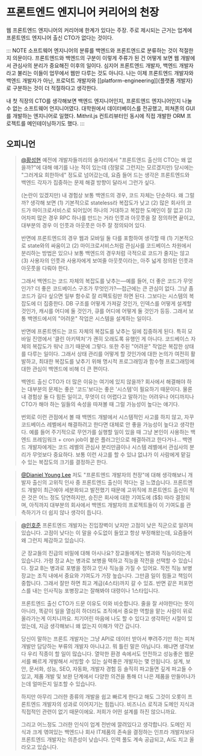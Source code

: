 # 프론트엔드 엔지니어 커리어의 천장

웹 프론트엔드 엔지니어의 커리어에 한계가 있다는 주장. 주로 제시되는 근거는 업계에 프론트엔드 엔지니어 출신 CTO가 없다는 것이다.

::: NOTE
소프트웨어 엔지니어의 분류를 백엔드와 프론트엔드로 분류하는 것이 적절한지 의문이다. 프론트엔드와 백엔드의 구분이 이렇게 주류가 된 건 어떻게 보면 웹 개발에서 관심사의 분리가 중요해진 이후의 일이다. 심지어 프론트엔드 개발자, 백엔드 개발자라고 불리는 이들이 업무에서 웹만 다루는 것도 아니다. 나는 이제 프론트엔드 개발자와 백엔드 개발자가 아닌, 프로덕트 개발자와 [[platform-engineering]]{플랫폼 개발자}로 구분하는 것이 더 적절하다고 생각한다.

내 첫 직장의 CTO를 생각해보면 백엔드 엔지니어인지, 프론트엔드 엔지니어인지 나눌 수 없는 소프트웨어 언지니어였다. 대학원에서 데이터베이스를 전공했고, 피쳐폰의 GUI를 개발하는 엔지니어로 일했다. Mithril.js 컨트리뷰터인 동시에 직접 개발한 ORM 프로젝트를 메인테이닝하기도 했다.
:::

## 오피니언

> [@황성현](https://x.com/0xd669) 예전에 개발자들끼리의 술자리에서 "프론트엔드 출신의 CTO는 왜 없을까?"에 대해 얘기를 나눈 적이 있는데 (정말로 그런지는 모르겠지만) 당시에는 "그러게요 희한하네" 정도로 넘어갔는데, 요즘 들어 드는 생각은 프론트엔드와 백엔드 각자가 집중하는 문제 해결 방향이 달라서 그런가 싶다.
>
> (논란이 있겠지만) 내 경험상 보통 백엔드의 경우, 코드 자체는 단순하다. 왜 그럴까? 생각해 보면 (1) 기본적으로 stateless라 복잡도가 낮고 (2) 많은 회사의 코드가 마이크로서비스로 되어있어 하나의 거대하고 복잡한 도메인이 잘 없고 (3) 어차피 많은 경우 RPC 하나를 만드는 거라 인풋과 아웃풋을 잘 정의하면 끝이고, 대부분의 경우 이 인풋과 아웃풋은 아주 잘 정의되어 있다.
>
> 반면에 프론트엔드의 경우 웹과 모바일 둘 다를 포함하여 생각할 때 (1) 기본적으로 state와의 싸움이고 (2) 마이크로서비스처럼 관심사를 코드베이스 차원에서 분리하는 방법은 있으나 보통 백엔드의 경우처럼 극적으로 코드가 줄지는 않고 (3) 사용자의 인풋과 사용자에게 보여줄 아웃풋이라는, 아주 넓게 정의된 인풋과 아웃풋을 다뤄야 한다.
>
> 그래서 백엔드는 코드 자체의 복잡도를 낮추는—예를 들어, 더 좋은 코드가 무엇인가? 더 좋은 코드베이스 구조가 무엇인가?—접근에는 큰 관심이 없다. 그냥 좀 코드가 길다 싶으면 일부 함수로 잘 리팩토링만 하면 된다. 그보다는 시스템의 복잡도에 더 집중한다. DB 구조를 어떻게 가져갈 것인가, 인덱스를 어떻게 설계할 것인가, 캐시를 어디에 둘 것인가, 큐를 어디에 어떻게 둘 것인가 등등. 그래서 보통 백엔드에서의 "어려운" 작업은 시스템을 설계하는 일이다.
>
> 반면에 프론트엔드는 코드 자체의 복잡도를 낮추는 일에 집중하게 된다. 특히 모바일 진영에서 '클린 아키텍처'가 괜히 오래도록 유행인 게 아니다. 코드베이스 자체의 복잡도가 워낙 크기 때문에 그렇다. 또한 주된 "어려운" 작업은 복잡한 상태를 다루는 일이다. 그래서 상태 관리를 어떻게 할 것인가에 대한 논의가 여전히 활발하고, 최대한 복잡도를 낮추기 위해 명시적 프로그래밍과 함수형 프로그래밍에 대한 관심이 백엔드에 비해 더 큰 편이다.
>
> 백엔드 출신 CTO가 더 많은 이유는 여기에 있지 않을까? 회사에서 해결해야 하는 대부분의 문제는 좋은 '코드'보다는 좋은 '시스템'이 필요하기 때문이다. 물론 내 경험상 둘 다 힘든 일이고, 무엇이 더 어렵다고 말하기는 어려우나 어디까지나 CTO가 해야 하는 일들의 속성을 따져볼 때 그럴 가능성이 높다는 얘기다.
>
> 번외로 이런 관점에서 볼 때 백엔드 개발에서 시스템적인 사고를 하지 않고, 자꾸 코드베이스 레벨에서 해결하려고 한다면 대체로 안 좋을 가능성이 높다고 생각한다. 예를 들어 주기적으로 무언가를 실행할 일이 있을 때 그냥 본인이 사용하는 백엔드 프레임워크 + cron job이 붙은 플러그인으로 해결하려고 한다거나... 백엔드 개발자에게는 코드 레벨의 관심사 분리만큼이나 시스템 레벨에서 관심사의 분리가 무엇보다 중요하다. 보통 이런 사고를 할 수 있냐 없냐가 이 사람에게 맡길 수 있는 복잡도의 크기를 결정하곤 한다.

> [@Dianiel Young Lee](https://www.linkedin.com/posts/danielylee_%EC%99%9C-%ED%94%84%EB%A1%A0%ED%8A%B8%EC%97%94%EB%93%9C-%EA%B0%9C%EB%B0%9C%EC%9E%90-%EC%B6%9C%EC%8B%A0%EC%9D%98-cto%EB%8A%94-%EC%9E%98-%EB%B3%B4%EC%9D%B4%EC%A7%80-%EC%95%88%EB%8A%94-%EA%B2%83-%EC%9D%BC%EA%B9%8C%EC%9A%94-xcom%EC%97%90-activity-7167717548929613824-COTm) 저도 "프론트엔드 개발자의 천장"에 대해 생각해보니 개발자 출신의 고위직 인사 중 프론트엔드 출신이 적다는 걸 느꼈습니다. 프론트엔드 개발이 최근에야 세분화되고 발전했기 때문에 고위직에 프론트엔드 출신이 적은 것은 어느 정도 당연하지만, 승진은 회사에 대한 기여도에 ($$) 따라 결정되며, 아직까지 대부분의 회사에서 백엔드 개발자의 프로젝트들이 이 기여도를 관측하기가 더 쉽지 않나 생각이 듭니다.

> [@인호준](https://www.linkedin.com/posts/inhojun_%EC%98%AC%ED%95%B4-%ED%9A%8C%EA%B3%A0%EB%A5%BC-%ED%95%98%EB%A9%B0-%EC%BB%A4%EB%A6%AC%EC%96%B4%EB%A5%BC-%EB%8F%8C%EC%95%84%EB%B3%B4%EB%8A%94%EB%8D%B0-%EC%A0%80%EB%A5%BC-%EB%92%A4%EB%A1%9C-%EB%81%8C%EC%96%B4%EB%82%B4%EB%A6%AC%EB%8A%94-%EB%A7%9D%EC%83%81%EC%9D%84-%EC%8A%A4%EC%8A%A4%EB%A1%9C-activity-7279418545959063552-Czas) 프론트엔드 개발자는 진입장벽이 낮지만 고점이 낮은 직군으로 알려져 있습니다. 고점이 낮다는 이 말을 수도없이 들었고 항상 부정해왔는데, 요즘들어 왜 그런지 체감하고 있습니다.
>
>  군 장교들의 진급의 비밀에 대해 아시나요? 장교들에게는 병과와 직능이라는게 있습니다. 가령 장교 A는 병과로 보병을 택하고 직능을 작전을 선택할 수 있습니다. 장교 B는 병과로 포병을 정하고 인사 직능을 가질 수 있어요. 작전 직능 보병 장교는 조직 내에서 중요와 기여도가 가장 높습니다. 그만큼 일이 힘들고 책임이 중합니다. 그래서 잘만 하면 최고 계급(4스타)까지 갈 수 있죠. 반면 같은 퍼포먼스를 내는 인사직능 포병장교는 잘해봐야 대령이나 1스타입니다.
>
> 프론트엔드 출신 CTO가 드문 이유도 이와 비슷합니다. 줄을 잘 서야한다는 뜻이 아니라, 똑같이 일을 열심히 하더라도 조직에서 중요한 역할을 맡는 사람이 위로 올라가는게 이치니까요. 치기어린 마음에 나도 할 수 있다고 생각하던 시절이 있었는데, 지금 생각해보니 왜 없는지 이해가 약간 갑니다.
>
> 당신이 말하는 프론트 개발자는 그냥 API로 데이터 받아서 뿌려주기만 하는 피쳐개발만 담당하는 부류의 개발자 아니냐고. 뭐 틀린 말은 아닙니다. 왜냐면 생각보다 우리 직종이 할 일이 많습니다. 열악한 환경 속에서도 안전하고 성능좋은 웹문서를 빠르게 개발해서 서빙할 수 있는 실력좋은 개발자는 몇 안됩니다. 설계, 보안, 문서화, 성능, SEO, 자동화, 개발자 경험 등 솔직히 파고들면 깊게 파고들 수 있고, 제품 개발 및 보완 단계에서 다양한 의견을 통해 더 나은 제품을 만들어나가는데 얼마든지 일조할 수 있습니다.
>
> 하지만 아무리 그러한 종류의 개발을 쉽고 빠르게 한다고 해도 그것이 오롯이 프론트엔드 개발자의 성과로 이어지기는 힘듭니다. 비즈니스 로직과 도메인 지식과 직접적인 관련이 없기 때문이에요. 저희가 어떤 설계를 하진 않으니까요.
>
> 그리고 어느정도 그러한 인식이 업계 전반에 깔려있다고 생각합니다. 도메인 지식과 크게 엮여있는 백엔드나 회사 IT제품의 존속을 결정하는 인프라 개발자보다 프론트엔드 개발자는 의존성이 낮습니다. 인력 풀도 계속 공급되고, AI도 치고 올라오고 있습니다.



